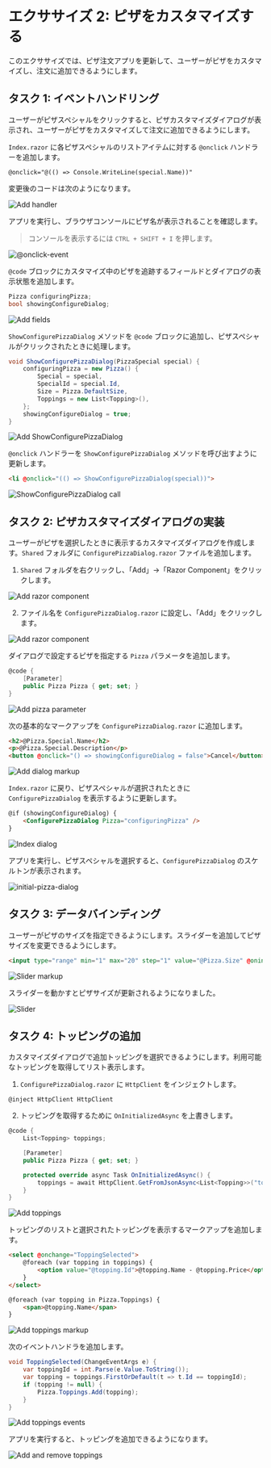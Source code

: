 
# エクササイズ 2: ピザをカスタマイズする

このエクササイズでは、ピザ注文アプリを更新して、ユーザーがピザをカスタマイズし、注文に追加できるようにします。

## タスク 1: イベントハンドリング

ユーザーがピザスペシャルをクリックすると、ピザカスタマイズダイアログが表示され、ユーザーがピザをカスタマイズして注文に追加できるようにします。

`Index.razor` に各ピザスペシャルのリストアイテムに対する `@onclick` ハンドラーを追加します。

```razor
@onclick="@(() => Console.WriteLine(special.Name))"
```

変更後のコードは次のようになります。

![Add handler](images/AddHandler.png)

アプリを実行し、ブラウザコンソールにピザ名が表示されることを確認します。

> コンソールを表示するには `CTRL + SHIFT + I` を押します。

![@onclick-event](images/77239615-f56dbf00-6b99-11ea-8535-ddcc8bc0d8ae.png)

`@code` ブロックにカスタマイズ中のピザを追跡するフィールドとダイアログの表示状態を追加します。

```csharp
Pizza configuringPizza;
bool showingConfigureDialog;
```

![Add fields](images/AddFields.png)

`ShowConfigurePizzaDialog` メソッドを `@code` ブロックに追加し、ピザスペシャルがクリックされたときに処理します。

```csharp
void ShowConfigurePizzaDialog(PizzaSpecial special) {
    configuringPizza = new Pizza() {
        Special = special,
        SpecialId = special.Id,
        Size = Pizza.DefaultSize,
        Toppings = new List<Topping>(),
    };
    showingConfigureDialog = true;
}
```

![Add ShowConfigurePizzaDialog](images/AddShowConfigurePizzaDialog.png)

`@onclick` ハンドラーを `ShowConfigurePizzaDialog` メソッドを呼び出すように更新します。

```html
<li @onclick="(() => ShowConfigurePizzaDialog(special))">
```

![ShowConfigurePizzaDialog call](images/ShowConfigurePizzaDialogCall.png)

## タスク 2: ピザカスタマイズダイアログの実装

ユーザーがピザを選択したときに表示するカスタマイズダイアログを作成します。`Shared` フォルダに `ConfigurePizzaDialog.razor` ファイルを追加します。

1. `Shared` フォルダを右クリックし、「Add」→「Razor Component」をクリックします。

![Add razor component](images/AddRazorComponent.png)

2. ファイル名を `ConfigurePizzaDialog.razor` に設定し、「Add」をクリックします。

![Add razor component](images/AddRazorComponent2.png)

ダイアログで設定するピザを指定する `Pizza` パラメータを追加します。

```csharp
@code {
    [Parameter]
    public Pizza Pizza { get; set; }
}
```

![Add pizza parameter](images/AddPizzaParameter.png)

次の基本的なマークアップを `ConfigurePizzaDialog.razor` に追加します。

```html
<h2>@Pizza.Special.Name</h2>
<p>@Pizza.Special.Description</p>
<button @onclick="() => showingConfigureDialog = false">Cancel</button>
```

![Add dialog markup](images/AddDialogMarkup.png)

`Index.razor` に戻り、ピザスペシャルが選択されたときに `ConfigurePizzaDialog` を表示するように更新します。

```html
@if (showingConfigureDialog) {
    <ConfigurePizzaDialog Pizza="configuringPizza" />
}
```

![Index dialog](images/IndexDialog.png)

アプリを実行し、ピザスペシャルを選択すると、`ConfigurePizzaDialog` のスケルトンが表示されます。

![initial-pizza-dialog](images/77239685-e3d8e700-6b9a-11ea-8adf-5ee8a69f08ae.png)

## タスク 3: データバインディング

ユーザーがピザのサイズを指定できるようにします。スライダーを追加してピザサイズを変更できるようにします。

```html
<input type="range" min="1" max="20" step="1" value="@Pizza.Size" @oninput="(e) => Pizza.Size = int.Parse(e.Value.ToString())" />
```

![Slider markup](images/SliderMarkup.png)

スライダーを動かすとピザサイズが更新されるようになりました。

![Slider](images/57576985-eff40400-7421-11e9-9a1b-b22d96c06bcb.png)

## タスク 4: トッピングの追加

カスタマイズダイアログで追加トッピングを選択できるようにします。利用可能なトッピングを取得してリスト表示します。

1. `ConfigurePizzaDialog.razor` に `HttpClient` をインジェクトします。

```razor
@inject HttpClient HttpClient
```

2. トッピングを取得するために `OnInitializedAsync` を上書きします。

```csharp
@code {
    List<Topping> toppings;

    [Parameter]
    public Pizza Pizza { get; set; }

    protected override async Task OnInitializedAsync() {
        toppings = await HttpClient.GetFromJsonAsync<List<Topping>>("toppings");
    }
}
```

![Add toppings](images/AddToppings.png)

トッピングのリストと選択されたトッピングを表示するマークアップを追加します。

```html
<select @onchange="ToppingSelected">
    @foreach (var topping in toppings) {
        <option value="@topping.Id">@topping.Name - @topping.Price</option>
    }
</select>

@foreach (var topping in Pizza.Toppings) {
    <span>@topping.Name</span>
}
```

![Add toppings markup](images/AddToppingsMarkup.png)

次のイベントハンドラを追加します。

```csharp
void ToppingSelected(ChangeEventArgs e) {
    var toppingId = int.Parse(e.Value.ToString());
    var topping = toppings.FirstOrDefault(t => t.Id == toppingId);
    if (topping != null) {
        Pizza.Toppings.Add(topping);
    }
}
```

![Add toppings events](images/AddToppingsEvents.png)

アプリを実行すると、トッピングを追加できるようになります。

![Add and remove toppings](images/AddAndRemoveToppings.png)
